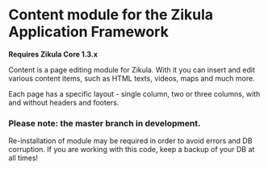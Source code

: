 ﻿Content module for the Zikula Application Framework
===================================================

**__Requires Zikula Core 1.3.x__**

Content is a page editing module for Zikula. With it you can insert and edit
various content items, such as HTML texts, videos, maps and much more.

Each page has a specific layout - single column, two or three columns, with and
without headers and footers.

### Please note: the master branch in development.
Re-installation of module may be required in order to avoid  errors and DB corruption.
If you are working with this code, keep a backup of your DB at all times!
